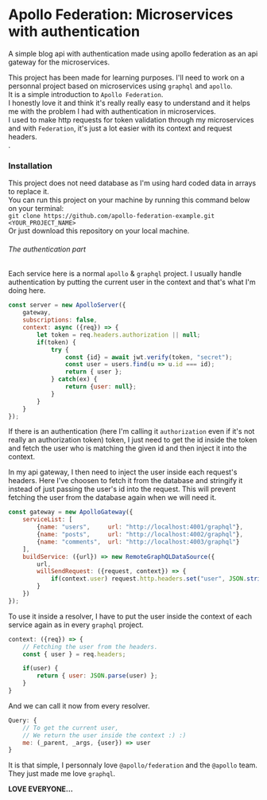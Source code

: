 # Apollo Federation: Microservices with authentication

A simple blog api with authentication made using apollo federation as an api gateway for the microservices. <br />

This project has been made for learning purposes. I'll need to work on a personnal
project based on microservices using `graphql` and `apollo`. <br />
It is a simple introduction to `Apollo Federation`. <br />
I honestly love it and think it's really really easy to understand and it helps me with
the problem I had with authentication in microservices. <br />
I used to make http requests for token validation through my microservices and with
`Federation`, it's just a lot easier with its context and request headers. <br />.

### Installation
This project does not need database as I'm using hard coded data in arrays to replace it. <br />
You can run this project on your machine by running this command below on your terminal:<br/>
`git clone https://github.com/apollo-federation-example.git <YOUR_PROJECT_NAME>`<br/>
Or just download this repository on your local machine.

###### The authentication part
Each service here is a normal `apollo` & `graphql` project. I usually handle authentication by
putting the current user in the context and that's what I'm doing here. <br>
```js
const server = new ApolloServer({
    gateway,
    subscriptions: false,
    context: async ({req}) => {
        let token = req.headers.authorization || null;
        if(token) {
            try {
                const {id} = await jwt.verify(token, "secret");
                const user = users.find(u => u.id === id);
                return { user };
            } catch(ex) {
                return {user: null};
            }
        }
    }
});
```
If there is an authentication (here I'm calling it `authorization` even if it's not really an authorization token) token, I just need to get the id inside the token and fetch the user who is matching the given id and then inject it into the context. <br/>

In my api gateway, I then need to inject the user inside each request's headers. Here I've choosen to fetch it from the
database and stringify it instead of just passing the user's id into the request. This will prevent fetching the user from
the database again when we will need it.<br/>

```js
const gateway = new ApolloGateway({
    serviceList: [
        {name: "users",     url: "http://localhost:4001/graphql"},
        {name: "posts",     url: "http://localhost:4002/graphql"},
        {name: "comments",  url: "http://localhost:4003/graphql"}
    ],
    buildService: ({url}) => new RemoteGraphQLDataSource({
        url,
        willSendRequest: ({request, context}) => {
            if(context.user) request.http.headers.set("user", JSON.stringify(context.user));
        }
    })
});
```

To use it inside a resolver, I have to put the user inside the context of each service again as in every `graphql` project.
```js
context: ({req}) => {
    // Fetching the user from the headers.
    const { user } = req.headers;

    if(user) {
        return { user: JSON.parse(user) };
    }
}
```

And we can call it now from every resolver.

```js
Query: {
    // To get the current user,
    // We return the user inside the context :) :)
    me: (_parent, _args, {user}) => user
}
```

It is that simple, I personnaly love `@apollo/federation` and the `@apollo` team.
They just made me love `graphql`.

<strong>LOVE EVERYONE...</strong>